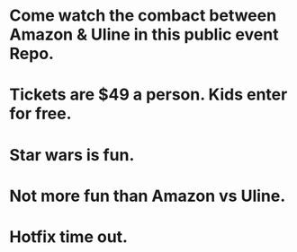# Come watch the combact between Amazon & Uline in this public event Repo. 
# Tickets are $49 a person. Kids enter for free. 
# Star wars is fun. 
# Not more fun than Amazon vs Uline. 
# Hotfix time out.